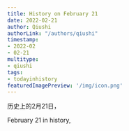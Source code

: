 ```yaml
---
title: History on February 21
date: 2022-02-21
author: Qiushi 
authorLink: "/authors/qiushi"
timestamp: 
- 2022-02
- 02-21
multitype: 
- qiushi
tags: 
- todayinhistory
featuredImagePreview: '/img/icon.png'
---
```









历史上的2月21日，

February 21 in history, 

<!--more-->

